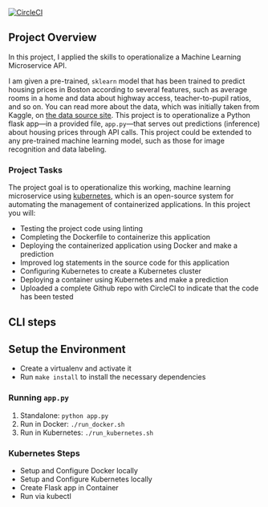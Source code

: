 [![CircleCI](https://circleci.com/gh/scientronic92/deplying-flaskapp-docker-kubernetes.svg?style=svg)](https://circleci.com/gh/scientronic92/deplying-flaskapp-docker-kubernetes)

## Project Overview

In this project, I applied the skills to operationalize a Machine Learning Microservice API. 

I am given a pre-trained, `sklearn` model that has been trained to predict housing prices in Boston according to several features, such as average rooms in a home and data about highway access, teacher-to-pupil ratios, and so on. You can read more about the data, which was initially taken from Kaggle, on [the data source site](https://www.kaggle.com/c/boston-housing). This project is to operationalize a Python flask app—in a provided file, `app.py`—that serves out predictions (inference) about housing prices through API calls. This project could be extended to any pre-trained machine learning model, such as those for image recognition and data labeling.

### Project Tasks

The project goal is to operationalize this working, machine learning microservice using [kubernetes](https://kubernetes.io/), which is an open-source system for automating the management of containerized applications. In this project you will:
* Testing the project code using linting
* Completing the Dockerfile to containerize this application
* Deploying the containerized application using Docker and make a prediction
* Improved log statements in the source code for this application
* Configuring Kubernetes to create a Kubernetes cluster
* Deploying a container using Kubernetes and make a prediction
* Uploaded a complete Github repo with CircleCI to indicate that the code has been tested

## CLI steps
## Setup the Environment

* Create a virtualenv and activate it
* Run `make install` to install the necessary dependencies

### Running `app.py`

1. Standalone:  `python app.py`
2. Run in Docker:  `./run_docker.sh`
3. Run in Kubernetes:  `./run_kubernetes.sh`

### Kubernetes Steps

* Setup and Configure Docker locally
* Setup and Configure Kubernetes locally
* Create Flask app in Container
* Run via kubectl

